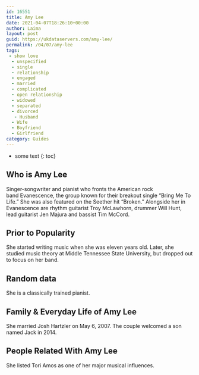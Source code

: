 ```yaml
---
id: 16551
title: Amy Lee
date: 2021-04-07T18:26:10+00:00
author: Laima
layout: post
guid: https://ukdataservers.com/amy-lee/
permalink: /04/07/amy-lee
tags:
 - show love
  - unspecified
  - single
  - relationship
  - engaged
  - married
  - complicated
  - open relationship
  - widowed
  - separated
  - divorced
   - Husband
  - Wife
  - Boyfriend
  - Girlfriend
category: Guides
---
```


* some text
{: toc}


## Who is Amy Lee
                  
                  
                  
Singer-songwriter and pianist who fronts the American rock band Evanescence, the group known for their breakout single &#8220;Bring Me To Life.&#8221; She was also featured on the Seether hit &#8220;Broken.&#8221; Alongside her in Evanescence are rhythm guitarist Troy McLawhorn, drummer Will Hunt, lead guitarist Jen Majura and bassist Tim McCord.
                  
              
            
              
            
                
                
                
## Prior to Popularity
                  
                  
                  
She started writing music when she was eleven years old. Later, she studied music theory at Middle Tennessee State University, but dropped out to focus on her band.
                  
              
            
              
            
                
                
                
## Random data
                  
                  
                  
She is a classically trained pianist.
                  
              
            
              
            
                
                
                
## Family & Everyday Life of Amy Lee
                  
                  
                  
She married Josh Hartzler on May 6, 2007. The couple welcomed a son named Jack in 2014. 
                  
              
            
              
            
                
                
                
## People Related With Amy Lee
                  
                  
                  
She listed Tori Amos as one of her major musical influences.
                  
              
            
              
            
                
              
            
              
              
            
            
              
            
          
          
          